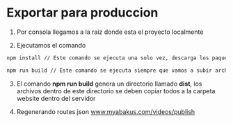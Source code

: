 Exportar para produccion
==================

1. Por consola llegamos a la raiz donde esta el proyecto localmente

2. Ejecutamos el comando

  ```bash
  npm install // Este comando se ejecuta una solo vez, descarga los paquete que necesitamos
  ```
  ```bash
  npm run build // Este comando se ejecuta siempre que vamos a subir archivos a produccion
  ```

3. El comando **npm run build** genera un directorio llamado **dist**, los archivos dentro de este directorio se deben copiar todos a la carpeta website dentro del servidor

4. Regenerando routes.json www.myabakus.com/videos/publish
